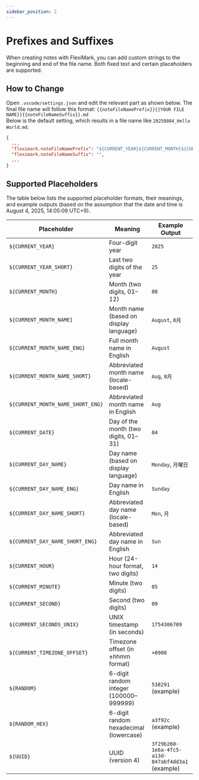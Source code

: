 ```yaml
---
sidebar_position: 2
---
```


# Prefixes and Suffixes

When creating notes with FlexiMark, you can add custom strings to the beginning and end of the file name. Both fixed text and certain placeholders are supported.

## How to Change

Open `.vscode/settings.json` and edit the relevant part as shown below. The final file name will follow this format: `{{noteFileNamePrefix}}{{YOUR FILE NAME}}{{noteFileNameSuffix}}.md`  
Below is the default setting, which results in a file name like `20250804_Hello World.md`.

```json title=".vscode/settings.json" {3-4}
{
  ...
  "fleximark.noteFileNamePrefix": "${CURRENT_YEAR}${CURRENT_MONTH}${CURRENT_DATE}_",
  "fleximark.noteFileNameSuffix": "",
  ...
}
```

## Supported Placeholders

The table below lists the supported placeholder formats, their meanings, and example outputs (based on the assumption that the date and time is August 4, 2025, 14:05:09 UTC+9).

| Placeholder                       | Meaning                                  | Example Output                                 |
| --------------------------------- | ---------------------------------------- | ---------------------------------------------- |
| `${CURRENT_YEAR}`                 | Four-digit year                          | `2025`                                         |
| `${CURRENT_YEAR_SHORT}`           | Last two digits of the year              | `25`                                           |
| `${CURRENT_MONTH}`                | Month (two digits, 01–12)                | `08`                                           |
| `${CURRENT_MONTH_NAME}`           | Month name (based on display language)   | `August`, `8月`                                |
| `${CURRENT_MONTH_NAME_ENG}`       | Full month name in English               | `August`                                       |
| `${CURRENT_MONTH_NAME_SHORT}`     | Abbreviated month name (locale-based)    | `Aug`, `8月`                                   |
| `${CURRENT_MONTH_NAME_SHORT_ENG}` | Abbreviated month name in English        | `Aug`                                          |
| `${CURRENT_DATE}`                 | Day of the month (two digits, 01–31)     | `04`                                           |
| `${CURRENT_DAY_NAME}`             | Day name (based on display language)     | `Monday`, `月曜日`                             |
| `${CURRENT_DAY_NAME_ENG}`         | Day name in English                      | `Sunday`                                       |
| `${CURRENT_DAY_NAME_SHORT}`       | Abbreviated day name (locale-based)      | `Mon`, `月`                                    |
| `${CURRENT_DAY_NAME_SHORT_ENG}`   | Abbreviated day name in English          | `Sun`                                          |
| `${CURRENT_HOUR}`                 | Hour (24-hour format, two digits)        | `14`                                           |
| `${CURRENT_MINUTE}`               | Minute (two digits)                      | `05`                                           |
| `${CURRENT_SECOND}`               | Second (two digits)                      | `09`                                           |
| `${CURRENT_SECONDS_UNIX}`         | UNIX timestamp (in seconds)              | `1754306709`                                   |
| `${CURRENT_TIMEZONE_OFFSET}`      | Timezone offset (in ±hhmm format)        | `+0900`                                        |
| `${RANDOM}`                       | 6-digit random integer (100000–999999)   | `538291` (example)                             |
| `${RANDOM_HEX}`                   | 6-digit random hexadecimal (lowercase)   | `a3f92c` (example)                             |
| `${UUID}`                         | UUID (version 4)                         | `3f29b260-1e6a-4fc5-a13d-847abf4dd3a1` (example) |
